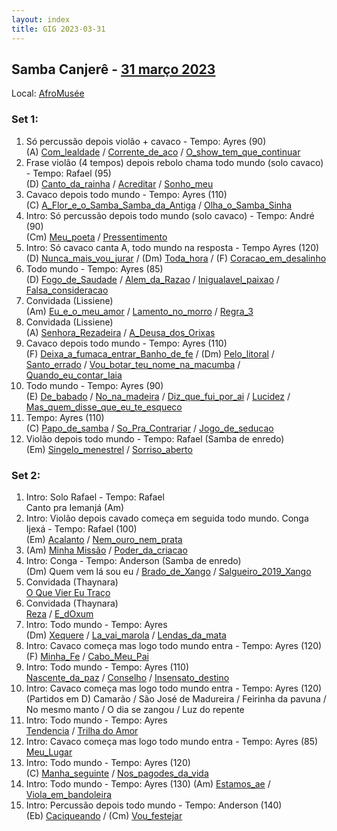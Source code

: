 ```yaml
---
layout: index
title: GIG 2023-03-31
---
```


## Samba Canjerê - [31 março 2023](https://fb.me/e/3t5zv5Pjc)

Local: [AfroMusée](https://www.afromusee.org/)

### Set 1:

1. Só percussão depois violão + cavaco - Tempo: Ayres (90)  
	(A) [Com_lealdade](letras/Com_lealdade.md) / [Corrente_de_aco](letras/Corrente_de_aco.md) / [O_show_tem_que_continuar](letras/O_show_tem_que_continuar.md)
2. Frase violão (4 tempos) depois rebolo chama todo mundo (solo cavaco) - Tempo: Rafael (95)  
	(D) [Canto_da_rainha](letras/Canto_da_rainha.md) / [Acreditar](letras/Acreditar.md) / [Sonho_meu](letras/Sonho_meu.md)
3. Cavaco depois todo mundo - Tempo: Ayres (110)  
	(C) [A_Flor_e_o_Samba_Samba_da_Antiga](letras/A_Flor_e_o_Samba_Samba_da_Antiga.md) / [Olha_o_Samba_Sinha](letras/Olha_o_Samba_Sinha.md)
4. Intro: Só percussão depois todo mundo (solo cavaco) - Tempo: André (90)  
	(Cm) [Meu_poeta](letras/Meu_poeta.md) / [Pressentimento](letras/Pressentimento.md)
5. Intro: Só cavaco canta A, todo mundo na resposta - Tempo Ayres (120)  
	(D) [Nunca_mais_vou_jurar](letras/Nunca_mais_vou_jurar.md) / (Dm) [Toda_hora](letras/Toda_hora.md) / (F) [Coracao_em_desalinho](letras/Coracao_em_desalinho.md)
6. Todo mundo - Tempo: Ayres (85)  
	(D) [Fogo_de_Saudade](letras/Fogo_de_Saudade.md) / [Alem_da_Razao](letras/Alem_da_Razao.md) / [Inigualavel_paixao](letras/Inigualavel_paixao.md) / [Falsa_consideracao](letras/Falsa_consideracao.md)
7. Convidada (Lissiene)  
	(Am) [Eu_e_o_meu_amor](letras/Eu_e_o_meu_amor.md) / [Lamento_no_morro](letras/Lamento_no_morro.md) / [Regra_3](letras/Regra_3.md)
8. Convidada (Lissiene)  
	(A) [Senhora_Rezadeira](letras/Senhora_Rezadeira.md) / [A_Deusa_dos_Orixas](letras/A_Deusa_dos_Orixas.md)
9. Cavaco depois todo mundo - Tempo: Ayres (110)  
	(F) [Deixa_a_fumaca_entrar_Banho_de_fe](letras/Deixa_a_fumaca_entrar_Banho_de_fe.md) / (Dm) [Pelo_litoral](letras/Pelo_litoral.md) / [Santo_errado](letras/Santo_errado.md) / [Vou_botar_teu_nome_na_macumba](letras/Vou_botar_teu_nome_na_macumba.md) / [Quando_eu_contar_Iaia](letras/Quando_eu_contar_Iaia.md)
10. Todo mundo - Tempo: Ayres (90)  
	(E) [De_babado](letras/De_babado.md) / [No_na_madeira](letras/No_na_madeira.md) / [Diz_que_fui_por_ai](letras/Diz_que_fui_por_ai.md) / [Lucidez](letras/Lucidez.md) / [Mas_quem_disse_que_eu_te_esqueco](letras/Mas_quem_disse_que_eu_te_esqueco.md)
11. Tempo: Ayres (110)  
	(C) [Papo_de_samba](letras/Papo_de_samba.md) / [So_Pra_Contrariar](letras/So_Pra_Contrariar.md) / [Jogo_de_seducao](letras/Jogo_de_seducao.md)
12. Violão depois todo mundo - Tempo: Rafael (Samba de enredo)  
	(Em) [Singelo_menestrel](letras/Singelo_menestrel.md) / [Sorriso_aberto](letras/Sorriso_aberto.md)

### Set 2:

1. Intro: Solo Rafael - Tempo: Rafael  
	Canto pra Iemanjá (Am)
2. Intro: Violão depois cavado começa em seguida todo mundo. Conga Ijexá - Tempo: Rafael (100)  
	(Em) [Acalanto](letras/Acalanto.md) / [Nem_ouro_nem_prata](letras/Nem_ouro_nem_prata.md)
3. (Am) [Minha Missão](letras/Minha_missao.md) / [Poder_da_criacao](letras/Poder_da_criacao.md)
4. Intro: Conga - Tempo: Anderson (Samba de enredo)  
	(Dm) Quem vem lá sou eu / [Brado_de_Xango](letras/Brado_de_Xango.md) / [Salgueiro_2019_Xango](letras/Salgueiro_2019_Xango.md)
5. Convidada (Thaynara)  
	[O Que Vier Eu Traço](letras/O_que_vier_eu_traco.md)
6. Convidada (Thaynara)  
	[Reza](letras/Reza.md) / [E_dOxum](letras/E_dOxum.md)
7. Intro: Todo mundo - Tempo: Ayres  
	(Dm) [Xequere](letras/Xequere.md) / [La_vai_marola](letras/La_vai_marola.md) / [Lendas_da_mata](letras/Lendas_da_mata.md)
1. Intro: Cavaco começa mas logo todo mundo entra - Tempo: Ayres (120)  
	(F) [Minha_Fe](letras/Minha_Fe.md) / [Cabo_Meu_Pai](letras/Cabo_Meu_Pai.md)
10. Intro: Todo mundo - Tempo: Ayres (110)  
	[Nascente_da_paz](letras/Nascente_da_paz.md) / [Conselho](letras/Conselho.md) / [Insensato_destino](letras/Insensato_destino.md)
11. Intro: Cavaco começa mas logo todo mundo entra - Tempo: Ayres (120)  
	(Partidos em D) Camarão / São José de Madureira / Feirinha da pavuna / No mesmo manto / O dia se zangou / Luz do repente
12. Intro: Todo mundo - Tempo: Ayres   
	[Tendencia](letras/Tendencia.md) / [Trilha do Amor](letras/Trilha_do_amor.md)
13. Intro: Cavaco começa mas logo todo mundo entra - Tempo: Ayres (85)  
	[Meu_Lugar](letras/Meu_Lugar.md)
14. Intro: Todo mundo - Tempo: Ayres (120)  
	(C) [Manha_seguinte](letras/Manha_seguinte.md) / [Nos_pagodes_da_vida](letras/Nos_pagodes_da_vida.md)
15. Intro: Todo mundo - Tempo: Ayres (130)
	(Am) [Estamos_ae](letras/Estamos_ae.md) / [Viola_em_bandoleira](letras/Viola_em_bandoleira.md)
16. Intro: Percussão depois todo mundo - Tempo: Anderson (140)  
	(Eb) [Caciqueando](letras/Caciqueando.md) / (Cm) [Vou_festejar](letras/Vou_festejar.md)
